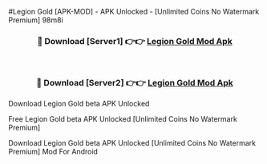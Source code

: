 #Legion Gold [APK-MOD] - APK Unlocked - [Unlimited Coins No Watermark Premium] 98m8i



<div align="center">

<h3>🔴 Download [Server1] 👉👉 <a href="https://momento.my/?title=Legion_Gold">Legion Gold Mod Apk</a></h3><br>

<h3>🔴 Download [Server2] 👉👉 <a href="https://momento.my/?title=Legion_Gold">Legion Gold Mod Apk</a></h3>
</div>



Download Legion Gold beta APK Unlocked

Free Legion Gold beta APK Unlocked [Unlimited Coins No Watermark Premium]

Download Legion Gold beta APK Unlocked [Unlimited Coins No Watermark Premium] Mod For Android
